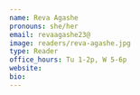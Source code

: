 ```yaml
---
name: Reva Agashe
pronouns: she/her
email: revaagashe23@
image: readers/reva-agashe.jpg
type: Reader
office_hours: Tu 1-2p, W 5-6p
website: 
bio: 
---
```

